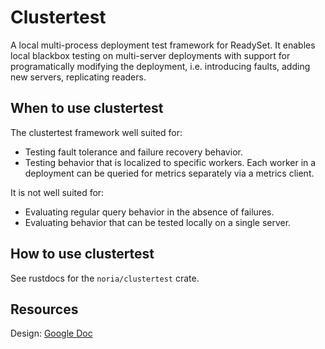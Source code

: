 # Clustertest

A local multi-process deployment test framework for ReadySet. It enables 
local blackbox testing on multi-server deployments with support for 
programatically modifying the deployment, i.e. introducing faults, adding new
servers, replicating readers.

## When to use clustertest
The clustertest framework well suited for:
 - Testing fault tolerance and failure recovery behavior. 
 - Testing behavior that is localized to specific workers. Each worker in a deployment can be queried for metrics separately via a metrics client.

It is not well suited for:
 - Evaluating regular query behavior in the absence of failures.
 - Evaluating behavior that can be tested locally on a single server.

## How to use clustertest
See rustdocs for the `noria/clustertest` crate.

## Resources 
Design: [Google Doc](https://docs.google.com/document/d/1goz9jJQSc8vDZsuPrQDuNq_B9CxuKhGl6ESoliPH7wY/edit?usp=sharing)


